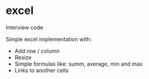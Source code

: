 # excel
Interview code


Simple excel implementation with: 
- Add row / column
- Resize 
- Simple formulas like: summ, average, min and max
- Links to another cells
